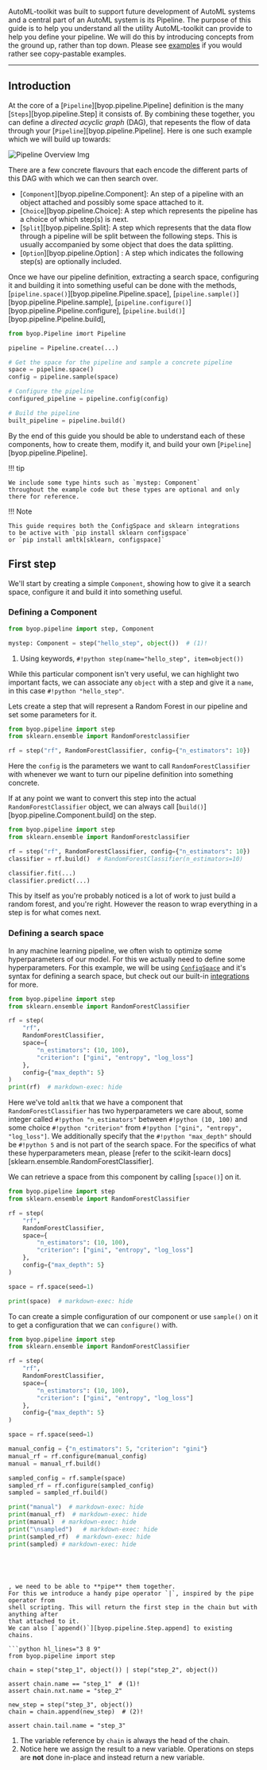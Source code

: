 AutoML-toolkit was built to support future development of AutoML systems and
a central part of an AutoML system is its Pipeline. The purpose of this
guide is to help you understand all the utility AutoML-toolkit can
provide to help you define your pipeline. We will do this by introducing concepts
from the ground up, rather than top down.
Please see [examples](./examples) if you would rather see copy-pastable examples.

---

## Introduction

At the core of a [`Pipeline`][byop.pipeline.Pipeline] definition
is the many [`Steps`][byop.pipeline.Step] it consists of.
By combining these together, you can define a _directed acyclic graph_ (DAG),
that repesents the flow of data through your [`Pipeline`][byop.pipeline.Pipeline].
Here is one such example which we will build up towards:

![Pipeline Overview Img](../images/pipeline-guide-overview.excalidraw.svg)

There are a few concrete flavours that each encode the different parts of
this DAG with which we can then search over.

* [`Component`][byop.pipeline.Component]: An step of a pipeline with
  an object attached and possibly some space attached to it.
* [`Choice`][byop.pipeline.Choice]: A step which represents the pipeline has a choice of which
  step(s) is next.
* [`Split`][byop.pipeline.Split]: A step which represents that the data flow
  through a pipeline will be split between the following steps. This is
  usually accompanied by some object that does the data splitting.
* [`Option`][byop.pipeline.Option] : A step which indicates the following
  step(s) are optionally included.

Once we have our pipeline definition, extracting a search space, configuring
it and building it into something useful can be done with the methods,
[`pipeline.space()`][byop.pipeline.Pipeline.space],
[`pipeline.sample()`][byop.pipeline.Pipeline.sample],
[`pipeline.configure()`][byop.pipeline.Pipeline.configure],
[`pipeline.build()`][byop.pipeline.Pipeline.build],

```python
from byop.Pipeline imort Pipeline

pipeline = Pipeline.create(...)

# Get the space for the pipeline and sample a concrete pipeline
space = pipeline.space()
config = pipeline.sample(space)

# Configure the pipeline
configured_pipeline = pipeline.config(config)

# Build the pipeline
built_pipeline = pipeline.build()
```

By the end of this guide you should be able to understand each of these
components, how to create them, modify it, and build your own
[`Pipeline`][byop.pipeline.Pipeline].

!!! tip

    We include some type hints such as `mystep: Component`
    throughout the example code but these types are optional and only
    there for reference.

!!! Note

    This guide requires both the ConfigSpace and sklearn integrations
    to be active with `pip install sklearn configspace`
    or `pip install amltk[sklearn, configspace]`

## First step
We'll start by creating a simple `Component`, showing how to give it
a search space, configure it and build it into something useful.


### Defining a Component
```python
from byop.pipeline import step, Component

mystep: Component = step("hello_step", object())  # (1)!
```

1. Using keywords, `#!python step(name="hello_step", item=object())`

While this particular component isn't very useful, we can highlight two important
facts, we can associate any `object` with a step and give it a `name`, in this
case `#!python "hello_step"`.

Lets create a step that will represent a Random Forest in our pipeline and set
some parameters for it.

```python
from byop.pipeline import step
from sklearn.ensemble import RandomForestclassifier

rf = step("rf", RandomForestClassifier, config={"n_estimators": 10})
```

Here the `config` is the parameters we want to call `RandomForestClassifier`
with whenever we want to turn our pipeline definition into something concrete.

If at any point we want to convert this step into the actual `RandomForestClassifier`
object, we can always call [`build()`][byop.pipeline.Component.build] on the step.

```python hl_lines="5"
from byop.pipeline import step
from sklearn.ensemble import RandomForestclassifier

rf = step("rf", RandomForestClassifier, config={"n_estimators": 10})
classifier = rf.build()  # RandomForestClassifier(n_estimators=10)

classifier.fit(...)
classifier.predict(...)
```

This by itself as you're probably noticed is a lot of work to just build a
random forest, and you're right. However the reason to wrap everything in a step
is for what comes next.


### Defining a search space

In any machine learning pipeline, we often wish to optimize some hyperparameters
of our model. For this we actually need to define some hyperparameters. For
this example, we will be using [`ConfigSpace`](../integrations/configspace.md) and
it's syntax for defining a search space, but check out our built-in
[integrations](../integrations) for more.

```python exec="on" source="tabbed-left" result="ansi"
from byop.pipeline import step
from sklearn.ensemble import RandomForestClassifier

rf = step(
    "rf",
    RandomForestClassifier,
    space={
        "n_estimators": (10, 100),
        "criterion": ["gini", "entropy", "log_loss"]
    },
    config={"max_depth": 5}
)
print(rf)  # markdown-exec: hide
```

Here we've told `amltk` that we have a component that `RandomForestClassifier`
has two hyperparameters we care about, some integer called `#!python "n_estimators"`
between `#!python (10, 100)` and some choice `#!python "criterion"` from
`#!python ["gini", "entropy", "log_loss"]`. We additionally specify that the
`#!python "max_depth"` should be `#!python 5` and is not part of the search space.
For the specifics of what these hyperparameters mean,
please [refer to the scikit-learn docs][sklearn.ensemble.RandomForestClassifier].

We can retrieve a space from this component by calling [`space()`] on it.

```python exec="on" source="tabbed-left" result="ansi" hl_lines="14"
from byop.pipeline import step
from sklearn.ensemble import RandomForestClassifier

rf = step(
    "rf",
    RandomForestClassifier,
    space={
        "n_estimators": (10, 100),
        "criterion": ["gini", "entropy", "log_loss"]
    },
    config={"max_depth": 5}
)

space = rf.space(seed=1)

print(space)  # markdown-exec: hide
```

To can create a simple configuration of our component or use `sample()`
on it to get a configuration that we can `configure()` with.

```python exec="on" source="tabbed-left" result="ansi" hl_lines="14"
from byop.pipeline import step
from sklearn.ensemble import RandomForestClassifier

rf = step(
    "rf",
    RandomForestClassifier,
    space={
        "n_estimators": (10, 100),
        "criterion": ["gini", "entropy", "log_loss"]
    },
    config={"max_depth": 5}
)

space = rf.space(seed=1)

manual_config = {"n_estimators": 5, "criterion": "gini"}
manual_rf = rf.configure(manual_config)
manual = manual_rf.build()

sampled_config = rf.sample(space)
sampled_rf = rf.configure(sampled_config)
sampled = sampled_rf.build()

print("manual")  # markdown-exec: hide
print(manual_rf)  # markdown-exec: hide
print(manual)  # markdown-exec: hide
print("\nsampled")   # markdown-exec: hide
print(sampled_rf)  # markdown-exec: hide
print(sampled) # markdown-exec: hide
```

```




, we need to be able to **pipe** them together.
For this we introduce a handy pipe operator `|`, inspired by the pipe operator from
shell scripting. This will return the first step in the chain but with anything after
that attached to it.
We can also [`append()`][byop.pipeline.Step.append] to existing chains.

```python hl_lines="3 8 9"
from byop.pipeline import step

chain = step("step_1", object()) | step("step_2", object())

assert chain.name == "step_1"  # (1)!
assert chain.nxt.name = "step_2"

new_step = step("step_3", object())
chain = chain.append(new_step)  # (2)!

assert chain.tail.name = "step_3"
```

1. The variable reference by `chain` is always the head of the chain.
2. Notice here we assign the result to a new variable. Operations on steps
are **not** done in-place and instead return a new variable.
